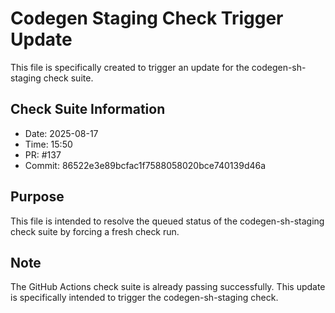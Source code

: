 # Codegen Staging Check Trigger Update

This file is specifically created to trigger an update for the codegen-sh-staging check suite.

## Check Suite Information
- Date: 2025-08-17
- Time: 15:50
- PR: #137
- Commit: 86522e3e89bcfac1f7588058020bce740139d46a

## Purpose
This file is intended to resolve the queued status of the codegen-sh-staging check suite by forcing a fresh check run.

## Note
The GitHub Actions check suite is already passing successfully. This update is specifically intended to trigger the codegen-sh-staging check.

